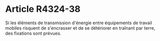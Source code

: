 # Article R4324-38

  
Si les éléments de transmission d'énergie entre équipements de travail mobiles risquent de s'encrasser et de se détériorer en traînant par terre, des fixations sont prévues.